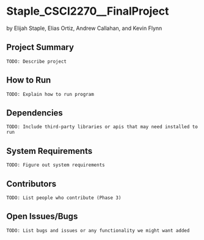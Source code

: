 # Staple_CSCI2270__FinalProject
by Elijah Staple, Elias Ortiz, Andrew Callahan, and Kevin Flynn

## Project Summary

	TODO: Describe project

## How to Run

	TODO: Explain how to run program

## Dependencies

	TODO: Include third-party libraries or apis that may need installed to run

## System Requirements

	TODO: Figure out system requirements

## Contributors

	TODO: List people who contribute (Phase 3)

## Open Issues/Bugs

	TODO: List bugs and issues or any functionality we might want added